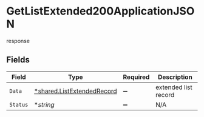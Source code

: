 # GetListExtended200ApplicationJSON

response


## Fields

| Field                                                                   | Type                                                                    | Required                                                                | Description                                                             |
| ----------------------------------------------------------------------- | ----------------------------------------------------------------------- | ----------------------------------------------------------------------- | ----------------------------------------------------------------------- |
| `Data`                                                                  | [*shared.ListExtendedRecord](../../models/shared/listextendedrecord.md) | :heavy_minus_sign:                                                      | extended list record                                                    |
| `Status`                                                                | **string*                                                               | :heavy_minus_sign:                                                      | N/A                                                                     |
